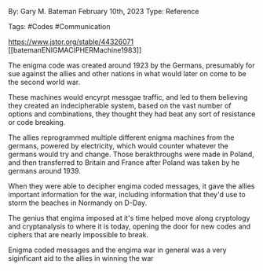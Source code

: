 By: Gary M. Bateman
February 10th, 2023
Type: Reference

Tags: #Codes #Communication 

https://www.jstor.org/stable/44326071
[[batemanENIGMACIPHERMachine1983]]

The enigma code was created around 1923 by the Germans, presumably for sue against the allies and other nations in what would later on come to be the second world war.

These machines would encyrpt messgae traffic, and led to them believing they created an indecipherable system, based on the vast number of options and combinations, they thought they had beat any sort of resistance or code breaking. 

The allies reprogrammed multiple different enigma machines from the germans, powered by electricity, which would counter whatever the germans would try and change. Those berakthroughs were made in Poland, and then transferred to Britain and France after Poland was taken by he germans around 1939. 

When they were able to decipher engima coded messages, it gave the allies important information for the war, including information that they'd use to storm the beaches in Normandy on D-Day.

The genius that engima imposed at it's time helped move along cryptology and cryptanalysis to where it is today, opening the door for new codes and ciphers that are nearly impossible to break. 

Enigma coded messages and the engima war in general was a very siginficant aid to the allies in winning the war